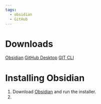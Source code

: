 ```yaml
---
tags:
  - obsidian
  - GitHub
---
```

# Downloads
[Obsidian](https://obsidian.md/download)
[GitHub Desktop](https://desktop.github.com)
[GIT CLI](https://git-scm.com/downloads)

# Installing Obsidian
1. Download [Obsidian](https://obsidian.md/download) and run the installer.
2. 